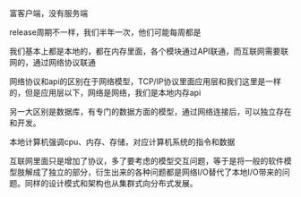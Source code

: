 富客户端，没有服务端

release周期不一样，我们半年一次，他们可能每周都是

我们基本上都是本地的，都在内存里面，各个模块通过API联通，而互联网需要联网的，通过网络协议联通

网络协议和api的区别在于网络模型，TCP/IP协议里面应用层和我们这里是一样的，但是应用层以下，网络是网络，我们是本地内存api

另一大区别是数据库，有专门的数据方面的模型，通过网络连接后，可以独立存在和开发。

本地计算机强调cpu、内存、存储，对应计算机系统的指令和数据

互联网里面只是增加了协议，多了要考虑的模型交互问题，等于是将一般的软件模型肢解成了独立的部分，衍生出来的各种问题都是网络I/O替代了本地I/O带来的问题。同样的设计模式和架构也从集群式向分布式发展。










